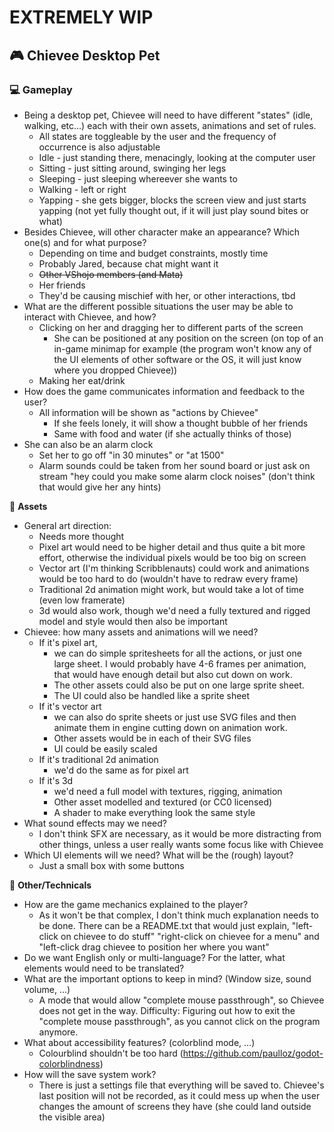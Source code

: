 # EXTREMELY WIP

## 🎮 Chievee Desktop Pet

### 💻 Gameplay

- Being a desktop pet, Chievee will need to have different "states" (idle, walking, etc...) each with their own assets, animations and set of rules.
	- All states are toggleable by the user and the frequency of occurrence is also adjustable
	- Idle - just standing there, menacingly, looking at the computer user
	- Sitting - just sitting around, swinging her legs
	- Sleeping - just sleeping whereever she wants to
	- Walking - left or right
	- Yapping - she gets bigger, blocks the screen view and just starts yapping (not yet fully thought out, if it will just play sound bites or what)
- Besides Chievee, will other character make an appearance? Which one(s) and for what purpose?
	- Depending on time and budget constraints, mostly time
	- Probably Jared, because chat might want it
	- ~~Other VShojo members (and Mata)~~
	- Her friends
	- They'd be causing mischief with her, or other interactions, tbd
- What are the different possible situations the user may be able to interact with Chievee, and how?
	- Clicking on her and dragging her to different parts of the screen
		- She can be positioned at any position on the screen (on top of an in-game minimap for example (the program won't know any of the UI elements of other software or the OS, it will just know where you dropped Chievee))
	- Making her eat/drink
- How does the game communicates information and feedback to the user?
	- All information will be shown as "actions by Chievee"
		- If she feels lonely, it will show a thought bubble of her friends
		- Same with food and water (if she actually thinks of those)
- She can also be an alarm clock
	- Set her to go off "in 30 minutes" or "at 1500"
	- Alarm sounds could be taken from her sound board or just ask on stream "hey could you make some alarm clock noises" (don't think that would give her any hints)


🎨 **Assets**

- General art direction:
	- Needs more thought
	- Pixel art would need to be higher detail and thus quite a bit more effort, otherwise the individual pixels would be too big on screen
	- Vector art (I'm thinking Scribblenauts) could work and animations would be too hard to do (wouldn't have to redraw every frame)
	- Traditional 2d animation might work, but would take a lot of time (even low framerate)
	- 3d would also work, though we'd need a fully textured and rigged model and style would then also be important
- Chievee: how many assets and animations will we need?
	- If it's pixel art,
		- we can do simple spritesheets for all the actions, or just one large sheet. I would probably have 4-6 frames per animation, that would have enough detail but also cut down on work.
		- The other assets could also be put on one large sprite sheet.
		- The UI could also be handled like a sprite sheet
	- If it's vector art
		- we can also do sprite sheets or just use SVG files and then animate them in engine cutting down on animation work.
		- Other assets would be in each of their SVG files
		- UI could be easily scaled
	- If it's traditional 2d animation
		- we'd do the same as for pixel art
	- If it's 3d
		- we'd need a full model with textures, rigging, animation
		- Other asset modelled and textured (or CC0 licensed)
		- A shader to make everything look the same style
- What sound effects may we need?
	- I don't think SFX are necessary, as it would be more distracting from other things, unless a user really wants some focus like with Chievee
- Which UI elements will we need? What will be the (rough) layout?
	- Just a small box with some buttons

🔧 **Other/Technicals**

- How are the game mechanics explained to the player?
	- As it won't be that complex, I don't think much explanation needs to be done. There can be a README.txt that would just explain, "left-click on chievee to do stuff" "right-click on chievee for a menu" and "left-click drag chievee to position her where you want"
- Do we want English only or multi-language? For the latter, what elements would need to be translated?
- What are the important options to keep in mind? (Window size, sound volume, ...)
	- A mode that would allow "complete mouse passthrough", so Chievee does not get in the way. Difficulty: Figuring out how to exit the "complete mouse passthrough", as you cannot click on the program anymore.
- What about accessibility features? (colorblind mode, ...)
	- Colourblind shouldn't be too hard (https://github.com/paulloz/godot-colorblindness)
- How will the save system work?
	- There is just a settings file that everything will be saved to. Chievee's last position will not be recorded, as it could mess up when the user changes the amount of screens they have (she could land outside the visible area)